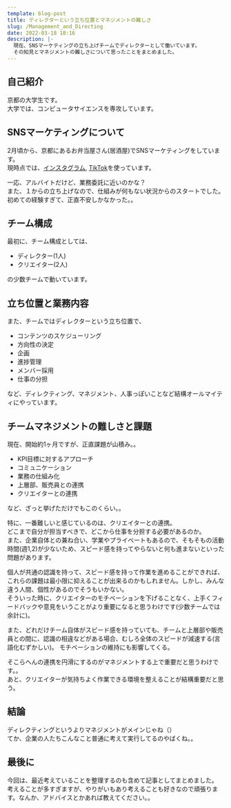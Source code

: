```yaml
---
template: blog-post
title: ディレクターという立ち位置とマネジメントの難しさ
slug: /Management_and_Directing
date: 2022-03-18 18:16
description: |-
  現在、SNSマーケティングの立ち上げチームでディレクターとして働いています。
  その知見とマネジメントの難しさについて思ったことをまとめました。
---
```

## 自己紹介
京都の大学生です。<br/>
大学では、コンピュータサイエンスを専攻しています。

## SNSマーケティングについて
2月頃から、京都にあるお弁当屋さん(居酒屋)でSNSマーケティングをしています。<br/>
現時点では、[インスタグラム](https://www.instagram.com/tachinomi100/), [TikTok](https://vt.tiktok.com/ZSdR6f7gS/)を使っています。

一応、アルバイトだけど、業務委託に近いのかな？<br/>
また、１からの立ち上げなので、仕組みが何もない状況からのスタートでした。<br/>
初めての経験すぎて、正直不安しかなかった。。

## チーム構成
最初に、チーム構成としては、
- ディレクター(1人)
- クリエイター(2人)

の少数チームで動いています。

## 立ち位置と業務内容
また、チームではディレクターという立ち位置で、
- コンテンツのスケジューリング
- 方向性の決定
- 企画
- 進捗管理
- メンバー採用
- 仕事の分担

など、ディレクティング、マネジメント、人事っぽいことなど結構オールマイティにやっています。

## チームマネジメントの難しさと課題
現在、開始約1ヶ月ですが、正直課題が山積み。。
- KPI目標に対するアプローチ
- コミュニケーション
- 業務の仕組み化
- 上層部、販売員との連携
- クリエイターとの連携

など、ざっと挙げただけでもこのくらい。。

特に、一番難しいと感じているのは、クリエイターとの連携。<br/>
どこまで自分が担当すべきで、どこから仕事を分担する必要があるのか。<br/>
また、企業自体との兼ね合い、学業やプライベートもあるので、そもそもの活動時間(週1,2)が少ないため、スピード感を持ってやらないと何も進まないといった問題があります。

個人が共通の認識を持って、スピード感を持って作業を進めることができれば、これらの課題は最小限に抑えることが出来るのかもしれません。しかし、みんな違う人間、個性があるのでそうもいかない。<br/>
そういった時に、クリエイターのモチベーションを下げることなく、上手くフィードバックや意見をいうことがより重要になると思うわけです(少数チームでは余計に)。

また、どれだけチーム自体がスピード感を持っていても、チームと上層部や販売員との間に、認識の相違などがある場合、むしろ全体のスピードが減速する(言語化むずかしい)。
モチベーションの維持にも影響してくる。

そこらへんの連携を円滑にするのがマネジメントする上で重要だと思うわけです。。<br/>
あと、クリエイターが気持ちよく作業できる環境を整えることが結構重要だと思う。

## 結論
ディレクティングというよりマネジメントがメインじゃね（）<br/>
てか、企業の人たちこんなこと普通に考えて実行してるのやばくね。。

## 最後に
今回は、最近考えていることを整理するのも含めて記事としてまとめました。<br/>
考えることが多すぎますが、やりがいもあり考えることも好きなので頑張ります。なんか、アドバイスとかあれば教えてください。。

